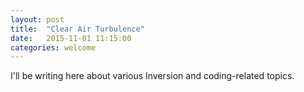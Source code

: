 ```yaml
---
layout: post
title:  "Clear Air Turbulence"
date:   2015-11-01 11:15:00
categories: welcome
---
```

I'll be writing here about various Inversion and coding-related topics.

